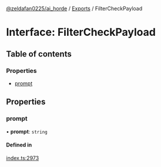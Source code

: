 [@zeldafan0225/ai_horde](../README.md) / [Exports](../modules.md) / FilterCheckPayload

# Interface: FilterCheckPayload

## Table of contents

### Properties

- [prompt](FilterCheckPayload.md#prompt)

## Properties

### prompt

• **prompt**: `string`

#### Defined in

[index.ts:2973](https://github.com/ZeldaFan0225/ai_horde/blob/2b1ed8a/index.ts#L2973)
